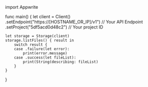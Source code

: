 import Appwrite

func main() {
    let client = Client()
      .setEndpoint("https://[HOSTNAME_OR_IP]/v1") // Your API Endpoint
      .setProject("5df5acd0d48c2") // Your project ID

    let storage = Storage(client)
    storage.listFiles() { result in
        switch result {
        case .failure(let error):
            print(error.message)
        case .success(let fileList):
            print(String(describing: fileList)
        }
    }
}
